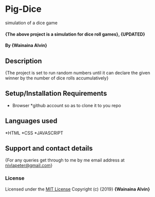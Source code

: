 # Pig-Dice
simulation of a dice game
#### {The above project is a simulation for dice roll games}, {UPDATED}
#### By **{Wainaina Alvin}**
## Description
{The project is set to run random numbers until it can declare the given winner by the number of dice rolls accumulatively}
## Setup/Installation Requirements
* Browser
*github account so as to clone it to you repo

## Languages used
*HTML
*CSS
*JAVASCRIPT
## Support and contact details
{For any queries get through to me by me email address at nivlapeter@gmail.com}
### License
Licensed under the [MIT License](LICENSE)
Copyright (c) {2019} 
**{Wainaina Alvin}**

